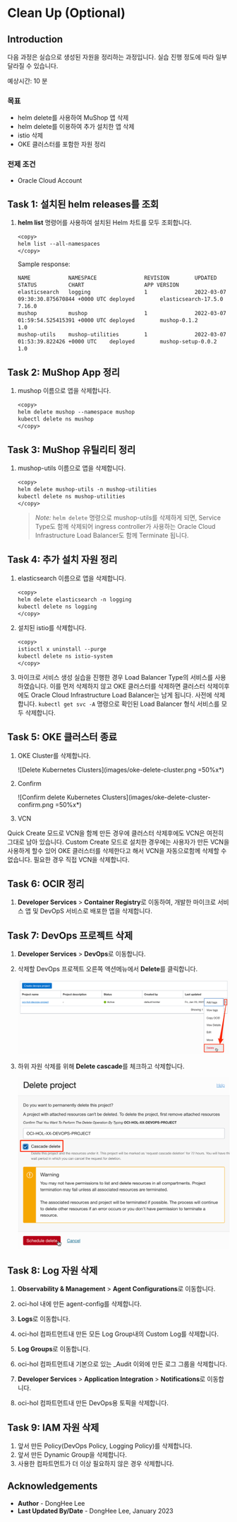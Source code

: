 # Clean Up (Optional)

## Introduction

다음 과정은 실습으로 생성된 자원을 정리하는 과정입니다. 실습 진행 정도에 따라 일부 달라질 수 있습니다.

예상시간: 10 분

### 목표

- helm delete를 사용하여 MuShop 앱 삭제
- helm delete를 이용하여 추가 설치한 앱 삭제
- istio 삭제
- OKE 클러스터를 포함한 자원 정리

### 전제 조건

- Oracle Cloud Account

## Task 1: 설치된 helm releases를 조회

1. **helm list** 명령어를 사용하여 설치된 Helm 차트를 모두 조회합니다.

    ````shell
    <copy>
    helm list --all-namespaces
    </copy>
    ````

    Sample response:

    ````shell
    NAME            NAMESPACE               REVISION        UPDATED                                 STATUS          CHART                   APP VERSION
    elasticsearch   logging                 1               2022-03-07 09:30:30.875670844 +0000 UTC deployed        elasticsearch-17.5.0    7.16.0     
    mushop          mushop                  1               2022-03-07 01:59:54.525415391 +0000 UTC deployed        mushop-0.1.2            1.0        
    mushop-utils    mushop-utilities        1               2022-03-07 01:53:39.822426 +0000 UTC    deployed        mushop-setup-0.0.2      1.0
    ````

## Task 2: MuShop App 정리

1. mushop 이름으로 앱을 삭제합니다.

    ````shell
    <copy>
    helm delete mushop --namespace mushop
    kubectl delete ns mushop
    </copy>
    ````

## Task 3: MuShop 유틸리티 정리

1. mushop-utils 이름으로 앱을 삭제합니다.

    ````shell
    <copy>
    helm delete mushop-utils -n mushop-utilities
    kubectl delete ns mushop-utilities
    </copy>
    ````

    > *Note:* `helm delete` 명령으로 mushop-utils를 삭제하게 되면, Service Type도 함께 삭제되어 ingress controller가 사용하는 Oracle Cloud Infrastructure Load Balancer도 함께 Terminate 됩니다.

## Task 4: 추가 설치 자원 정리

1. elasticsearch 이름으로 앱을 삭제합니다.

    ````shell
    <copy>
    helm delete elasticsearch -n logging
    kubectl delete ns logging    
    </copy>
    ````

2. 설치된 istio를 삭제합니다.
    ````shell
    <copy>
    istioctl x uninstall --purge
    kubectl delete ns istio-system
    </copy>
    ````

3. 마이크로 서비스 생성 실습을 진행한 경우 Load Balancer Type의 서비스를 사용하였습니다. 이를 먼저 삭제하지 않고 OKE 클러스터를 삭제하면 클러스터 삭제이후에도 Oracle Cloud Infrastructure Load Balancer는 남게 됩니다. 사전에 삭제합니다. `kubectl get svc -A` 명령으로 확인된 Load Balancer 형식 서비스를 모두 삭제합니다.

## Task 5: OKE 클러스터 종료

1. OKE Cluster를 삭제합니다.

    ![Delete Kubernetes Clusters](images/oke-delete-cluster.png =50%x*)

2. Confirm

    ![Confirm delete Kubernetes Clusters](images/oke-delete-cluster-confirm.png =50%x*)

3. VCN

Quick Create 모드로 VCN을 함께 만든 경우에 클러스터 삭제후에도 VCN은 여전히 그대로 남아 있습니다. Custom Create 모드로 설치한 경우에는 사용자가 만든 VCN을 사용하게 할수 있어 OKE 클러스터를 삭제한다고 해서 VCN을 자동으로함께 삭제할 수 없습니다.
필요한 경우 직접 VCN을 삭제합니다.

## Task 6: OCIR 정리

1. **Developer Services** &gt; **Container Registry**로 이동하여, 개발한 마이크로 서비스 앱 및 DevOpS 서비스로 배포한 앱을 삭제합니다.

## Task 7: DevOps 프로젝트 삭제

1. **Developer Services** &gt; **DevOps**로 이동합니다.

2. 삭제할 DevOps 프로젝트 오른쪽 액션메뉴에서 **Delete**를 클릭합니다.

    ![Delete Project](images/delete-devops-project-1.png)

3. 하위 자원 삭제를 위해 **Delete cascade**를 체크하고 삭제합니다.

    ![Delete Project](images/delete-devops-project-2.png)

## Task 8: Log 자원 삭제

1. **Observability & Management** &gt; **Agent Configurations**로 이동합니다.

2. oci-hol 내에 만든 agent-config를 삭제합니다.

3. **Logs**로 이동합니다.

4. oci-hol 컴파트먼트내 만든 모든 Log Group내의 Custom Log를 삭제합니다.

5. **Log Groups**로 이동합니다.

6. oci-hol 컴파트먼트내 기본으로 있는 _Audit 이외에 만든 로그 그룹을 삭제합니다.

7. **Developer Services** &gt; **Application Integration** &gt; **Notifications**로 이동합니다.

8. oci-hol 컴파트먼트내 만든 DevOps용 토픽을 삭제합니다.

## Task 9: IAM 자원 삭제

1. 앞서 만든 Policy(DevOps Policy, Logging Policy)를 삭제합니다.
2. 앞서 만든 Dynamic Group을 삭제합니다.
3. 사용한 컴파트먼트가 더 이상 필요하지 않은 경우 삭제합니다.



## Acknowledgements

- **Author** - DongHee Lee
- **Last Updated By/Date** - DongHee Lee, January 2023
